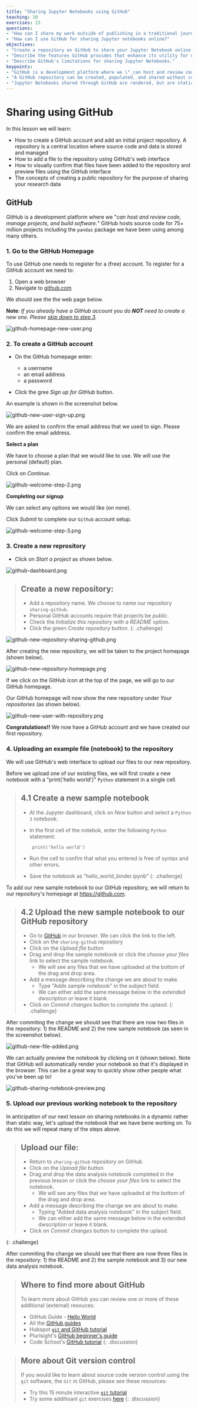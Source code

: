 ```yaml
---
title: "Sharing Jupyter Notebooks using GitHub"
teaching: 10
exercises: 15
questions:
- "How can I share my work outside of publishing in a traditional journal?"
- "How can I use GitHub for sharing Jupyter notebooks online?"
objectives:
- "Create a repository on GitHub to share your Jupyter Notebook online."
- "Describe the features GitHub provides that enhance its utility for online sharing."
- "Describe GitHub's limitations for sharing Jupyter Notebooks."
keypoints:
- "GitHub is a development platform where we \"_can host and review code, manage projects, and build software._\""
- "A GitHub repository can be created, populated, and shared without command line or other special-purpose version control tools."
- "Jupyter Notebooks shared through GitHub are rendered, but are static. GitHub does not run the notebook(s) in a repository."
---
```

# Sharing using GitHub

In this lesson we will learn:

- How to create a GitHub account and add an initial project repository. A repository is a central location where source code and data is stored and managed
- How to add a file to the repository using GitHub's web interface
- How to visually confirm that files have been added to the repository and preview files using the GitHub interface
- The concepts of creating a public repository for the purpose of sharing your research data

## GitHub

GitHub is a development platform where we "_can host and review code, manage projects, and build software._" GitHub hosts source code for 75+ million projects including the `pandas` package we have been using among many others. 

### 1. Go to the GitHub Homepage

To use GitHub one needs to register for a (free) account. To register for a GitHub account we need to:

1. Open a web browser
2. Navigate to [github.com](https://github.com)

We should see the the web page below.

**Note**: _If you already have a GitHub account you do __NOT__ need to create a new one. Please [skip down to step 3](#3-create-a-new-reprository)._

![github-homepage-new-user.png](../fig/github-homepage-new-user.png)

### 2. To create a GitHub account 

- On the GitHub homepage enter:

    - a username
    - an email address
    - a password

- Click the gree _Sign up for GitHub_ button.


An example is shown in the screenshot below.

![github-new-user-sign-up.png](../fig/github-new-user-sign-up.png)

We are asked to confirm the email address that we used to sign. Please confirm the email address.

**Select a plan**

We have to choose a plan that we would like to use. We will use the personal (default) plan.

Click on _Continue_.

![github-welcome-step-2.png](../fig/github-welcome-step-2.png)

**Completing our signup**

We can select any options we would like (on none).

Click _Submit_ to complete our `Github` account setup.

![github-welcome-step-3.png](../fig/github-welcome-step-3.png)

### 3. Create a new reprository

- Click on _Start a project_ as shown below.

![github-dashboard.png](../fig/github-dashboard.png)

> ## Create a new repository:
>
> - Add a repository name. We choose to name our repository `sharing-github`.
> - Personal GitHub accounts require that projects be _public_.
> - Check the _Initialize this repository with a README_ option.
> - Click the green _Create repository_ button.
{: .challenge}

![github-new-repository-sharing-github.png](../fig/github-new-repository-sharing-github.png)

After creating the new repository, we will be taken to the project homepage (shown below).

![github-new-repository-homepage.png](../fig/github-new-repository-homepage.png)

If we click on the GitHub icon at the top of the page, we will go to our GitHub homepage.

Our GitHub homepage will now show the new repository under _Your repositories_ (as shown below).

![github-new-user-with-repository.png](../fig/github-new-user-with-repository.png)

**Congratulations!!** We now have a GitHub account and we have created our first repository. 

### 4. Uploading an example file (notebook) to the repository

We will use GitHub's web interface to upload our files to our new repository. 

Before we upload one of our existing files, we will first create a new notebook with a "print('hello world')" `Python` statement in a single cell. 


> ## 4.1 Create a new sample notebook
> - At the Jupyter dashboard, click on _New_ button and select a `Python 3` notebook.
> - In the first cell of the notebok, enter the following `Python` statement:
>
>        print('hello world')
>
> - Run the cell to confim that what you entered is free of syntax and other errors.
> - Save the notebook as "hello_world_binder.ipynb"
{: .challenge}

To add our new sample notebook to our GitHub repository, we will return to our repository's homepage at <https://github.com>.

> ## 4.2 Upload the new sample notebook to our GitHub repository
> - Go to [GitHub](https://github.com) in our browser. We can click the link to the left.
> - Click on the `sharing-github` repository
> - Click on the _Upload file_ button
> - Drag and drop the sample notebook or click the _choose your files_ link to select the sample notebook.
>    - We will see any files that we have uploaded at the bottom of the drag and drop area.
> - Add a message describing the change we are about to make.
>    - Type "Adds sample notebook" in the subject field. 
>    - We can either add the same message below in the extended dwscription or leave it blank.
> - Click on _Commit changes_ button to complete the uplaod.
{: .challenge}

After commiting the change we should see that there are now two files in the repository: 1) the README and 2) the new sample notebook (as seen in the screenshot below).

![github-new-file-added.png](../fig/github-new-file-added.png)

We can actually preview the notebook by clicking on it (shown below). Note that GitHub will automatically render your notebook so that it's displayed in the browser. This can be a great way to quickly show other people what you've been up to!

![github-sharing-notebook-preview.png](../fig/github-sharing-notebook-preview.png)

### 5. Upload our previous working notebook to the repository

In anticipation of our next lesson on sharing notebooks in a dynamic rather than static way, let's upload the notebook that we have bene working on. To do this we will repeat many of the steps above.

> ## Upload our file:
> - Return to `sharing-github` repository on GitHub
> - Click on the _Upload file_ button
> - Drag and drop the data analysis notebook completed in the previous lesson or click the _choose your files_ link to select the notebook.
>    - We will see any files that _we_ have uploaded at the bottom of the drag and drop area.
> - Add a message describing the change we are about to make.
>    - Typing "Added data analysis notebook" in the subject field. 
>    - We can either add the same message below in the extended dwscription or leave it blank.
> - Click on _Commit changes_ button to complete the uplaod.
>
{: .challenge}

After commiting the change we should see that there are now three files in the repository: 1) the README and 2) the sample notebook and 3) our new data analysis notebook.

> ## Where to find more about GitHub
> To learn more about GitHub you can review one or more of these additional (external) resouces:
> - GitHub Guide - [Hello World](https://guides.github.com/activities/hello-world/)
> - All the [GitHub guides](https://guides.github.com)
> - Hubspot [`git` and GitHub tutorial](https://product.hubspot.com/blog/git-and-github-tutorial-for-beginners)
> - Plurlsight's [GitHub beginner's guide](https://www.pluralsight.com/blog/software-development/github-tutorial)
> - Code School's [GitHub tutorial](https://www.codeschool.com/courses/mastering-github)
{: .discussion}

> ## More about Git version control
> If you would like to learn about source code version control using the `git` software, the `Git` in GitHub, please see these resources:
> - Try this 15 minute interactive  [`git` tutorial](https://try.github.io/)
> - Try some additioanl `git` exercises [here](https://gitexercises.fracz.com)
{: .discussion}
